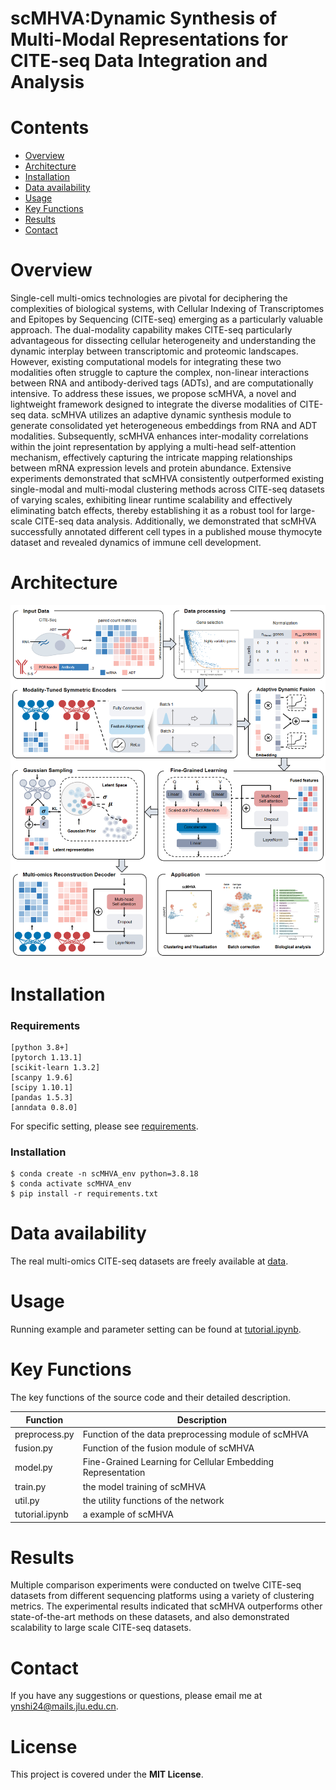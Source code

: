 # scMHVA:Dynamic Synthesis of Multi-Modal Representations for CITE-seq Data Integration and Analysis

# Contents
- [Overview](#overview)
- [Architecture](#Architecture)
- [Installation](#Installation)
- [Data availability](#Data-availability)
- [Usage](#Usage)
- [Key Functions](#Key-Functions)
- [Results](#Results)
- [Contact](#Contact)

# Overview
Single-cell multi-omics technologies are pivotal for deciphering the complexities of biological systems, with Cellular Indexing of Transcriptomes and Epitopes by Sequencing (CITE-seq) emerging as a particularly valuable approach. The dual-modality capability makes CITE-seq particularly advantageous for dissecting cellular heterogeneity and understanding the dynamic interplay between transcriptomic and proteomic landscapes. However, existing computational models for integrating these two modalities often struggle to capture the complex, non-linear interactions between RNA and antibody-derived tags (ADTs), and are computationally intensive. To address these issues, we propose scMHVA, a novel and lightweight framework designed to integrate the diverse modalities of CITE-seq data. scMHVA utilizes an adaptive dynamic synthesis module to generate consolidated yet heterogeneous embeddings from RNA and ADT modalities. Subsequently, scMHVA enhances inter-modality correlations within the joint representation by applying a multi-head self-attention mechanism, effectively capturing the intricate mapping relationships between mRNA expression levels and protein abundance. Extensive experiments demonstrated that scMHVA consistently outperformed existing single-modal and multi-modal clustering methods across CITE-seq datasets of varying scales, exhibiting linear runtime scalability and effectively eliminating batch effects, thereby establishing it as a robust tool for large-scale CITE-seq data analysis. Additionally, we demonstrated that scMHVA successfully annotated different cell types in a published mouse thymocyte dataset and revealed dynamics of immune cell development.

# Architecture
![frame](https://github.com/synnnnan/scMHVA/blob/main/frame.png)

# Installation
### Requirements
```
[python 3.8+]
[pytorch 1.13.1]
[scikit-learn 1.3.2]
[scanpy 1.9.6]
[scipy 1.10.1]
[pandas 1.5.3]
[anndata 0.8.0]
```
For specific setting, please see <a href="https://github.com/synnnnan/scMHVA/blob/main/requirements.txt">requirements</a>.
### Installation
```
$ conda create -n scMHVA_env python=3.8.18
$ conda activate scMHVA_env
$ pip install -r requirements.txt
```
# Data availability
The real multi-omics CITE-seq datasets are freely available at [data](https://zenodo.org/records/15450184).

# Usage
Running example and parameter setting can be found at <a href="https://github.com/synnnnan/scMHVA//blob/main/tutorial.ipynb">tutorial.ipynb</a>.

# Key Functions
 
The key functions of the source code and their detailed description.

| Function      | Description                                                |
| ------------  | ---------------------------------------------------------  |
| preprocess.py | Function of the data preprocessing module of scMHVA        |
| fusion.py     | Function of the fusion module of scMHVA                    |
| model.py      | Fine-Grained Learning for Cellular Embedding Representation|
| train.py      | the model training of scMHVA                               |
| util.py       | the utility functions of the network                       |
| tutorial.ipynb| a example of scMHVA                                        |

# Results

Multiple comparison experiments were conducted on twelve CITE-seq datasets from different sequencing
platforms using a variety of clustering metrics. The experimental results indicated that scMHVA
outperforms other state-of-the-art methods on these datasets, and also demonstrated scalability to large
scale CITE-seq datasets. 

# Contact
If you have any suggestions or questions, please email me at ynshi24@mails.jlu.edu.cn.

# License
This project is covered under the **MIT License**.

